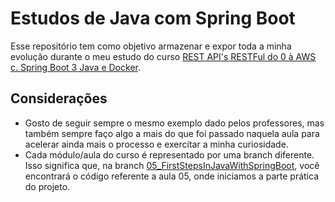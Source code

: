 # Estudos de Java com Spring Boot

Esse repositório tem como objetivo armazenar e expor toda a minha evolução durante o meu estudo do curso [REST API's RESTFul do 0 à AWS c. Spring Boot 3 Java e Docker](https://www.udemy.com/course/restful-apis-do-0-a-nuvem-com-springboot-e-docker).

## Considerações

- Gosto de seguir sempre o mesmo exemplo dado pelos professores, mas também sempre faço algo a mais do que foi passado naquela aula para acelerar ainda mais o processo e exercitar a minha curiosidade.
- Cada módulo/aula do curso é representado por uma branch diferente. Isso significa que, na branch [05_FirstStepsInJavaWithSpringBoot](https://github.com/lucassdezembro/curso-java-restful-api/tree/05_FirstStepsInJavaWithSpringBoot), você encontrará o código referente a aula 05, onde iniciamos a parte prática do projeto.
